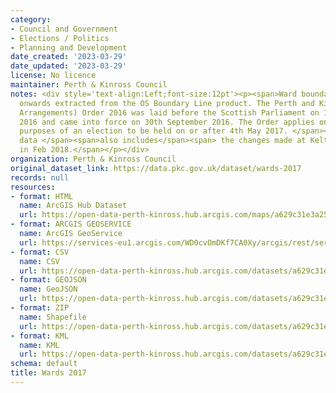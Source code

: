 ```yaml
---
category:
- Council and Government
- Elections / Politics
- Planning and Development
date_created: '2023-03-29'
date_updated: '2023-03-29'
license: No licence
maintainer: Perth & Kinross Council
notes: <div style='text-align:Left;font-size:12pt'><p><span>Ward boundaries from 2017
  onwards extracted from the OS Boundary Line product. The Perth and Kinross (Electoral
  Arrangements) Order 2016 was laid before the Scottish Parliament on 14th September
  2016 and came into force on 30th September 2016. The Order applies only for the
  purposes of an election to be held on or after 4th May 2017. </span><span>T</span><span>his
  data </span><span>also includes</span><span> the changes made at Keltybridge etc
  in Feb 2018.</span></p></div>
organization: Perth & Kinross Council
original_dataset_link: https://data.pkc.gov.uk/dataset/wards-2017
records: null
resources:
- format: HTML
  name: ArcGIS Hub Dataset
  url: https://open-data-perth-kinross.hub.arcgis.com/maps/a629c31e3a254d2d9f48c31d7bb08899_23
- format: ARCGIS GEOSERVICE
  name: ArcGIS GeoService
  url: https://services-eu1.arcgis.com/WD0cvOmDKf7CA0Xy/arcgis/rest/services/Wards_2017/FeatureServer/23
- format: CSV
  name: CSV
  url: https://open-data-perth-kinross.hub.arcgis.com/datasets/a629c31e3a254d2d9f48c31d7bb08899_23.csv?outSR=%7B%22latestWkid%22%3A27700%2C%22wkid%22%3A27700%7D
- format: GEOJSON
  name: GeoJSON
  url: https://open-data-perth-kinross.hub.arcgis.com/datasets/a629c31e3a254d2d9f48c31d7bb08899_23.geojson?outSR=%7B%22latestWkid%22%3A27700%2C%22wkid%22%3A27700%7D
- format: ZIP
  name: Shapefile
  url: https://open-data-perth-kinross.hub.arcgis.com/datasets/a629c31e3a254d2d9f48c31d7bb08899_23.zip?outSR=%7B%22latestWkid%22%3A27700%2C%22wkid%22%3A27700%7D
- format: KML
  name: KML
  url: https://open-data-perth-kinross.hub.arcgis.com/datasets/a629c31e3a254d2d9f48c31d7bb08899_23.kml?outSR=%7B%22latestWkid%22%3A27700%2C%22wkid%22%3A27700%7D
schema: default
title: Wards 2017
---
```


